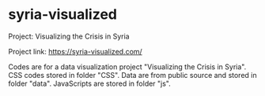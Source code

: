 # syria-visualized

Project: Visualizing the Crisis in Syria 

Project link: https://syria-visualized.com/

Codes are for a data visualization project "Visualizing the Crisis in Syria". 
CSS codes stored in folder "CSS". 
Data are from public source and stored in folder "data". 
JavaScripts are stored in folder "js".
